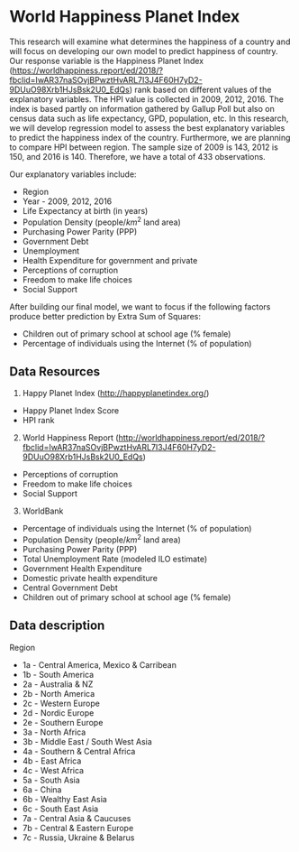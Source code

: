 # World Happiness Planet Index

This research will examine what determines the happiness of a country and will focus on developing our own model to predict happiness of country. Our response variable is the Happiness Planet Index (https://worldhappiness.report/ed/2018/?fbclid=IwAR37naSOvjBPwztHvARL7I3J4F60H7yD2-9DUuO98Xrb1HJsBsk2U0_EdQs) rank based on different values of the explanatory variables. The HPI value is collected in 2009, 2012, 2016. The index is based partly on information gathered by Gallup Poll but also on census data such as life expectancy, GPD, population, etc. In this research, we will develop regression model to assess the best explanatory variables to predict the happiness index of the country. Furthermore, we are planning to compare HPI between region. The sample size of 2009 is 143, 2012 is 150, and 2016 is 140. Therefore, we have a total of 433 observations.  

Our explanatory variables include:
  * Region 
  * Year - 2009, 2012, 2016
  * Life Expectancy at birth (in years)
  * Population Density (people/$km^2$ land area)
  * Purchasing Power Parity (PPP)
  * Government Debt
  * Unemployment
  * Health Expenditure for government and private
  * Perceptions of corruption
  * Freedom to make life choices
  * Social Support
  
After building our final model, we want to focus if the following factors produce better prediction by Extra Sum of Squares:
  * Children out of primary school at school age (% female)
  * Percentage of individuals using the Internet (% of population)
  
  
## Data Resources
1. Happy Planet Index (http://happyplanetindex.org/)
  * Happy Planet Index Score
  * HPI rank
2. World Happiness Report (http://worldhappiness.report/ed/2018/?fbclid=IwAR37naSOvjBPwztHvARL7I3J4F60H7yD2-9DUuO98Xrb1HJsBsk2U0_EdQs) 
  * Perceptions of corruption
  * Freedom to make life choices
  * Social Support
3. WorldBank
  * Percentage of individuals using the Internet (% of population)
  * Population Density (people/$km^2$ land area)
  * Purchasing Power Parity (PPP)
  * Total Unemployment Rate (modeled ILO estimate)
  * Government Health Expenditure
  * Domestic private health expenditure
  * Central Government Debt
  * Children out of primary school at school age (% female)


## Data description
Region 
   - 1a -  Central America, Mexico & Carribean
   - 1b - South America 
   - 2a - Australia & NZ
   - 2b - North America
   - 2c - Western Europe
   - 2d - Nordic Europe
   - 2e - Southern Europe
   - 3a - North Africa
   - 3b - Middle East / South West Asia
   - 4a - Southern & Central Africa
   - 4b - East Africa
   - 4c - West Africa
   - 5a - South Asia
   - 6a - China
   - 6b - Wealthy East Asia
   - 6c - South East Asia
   - 7a - Central Asia & Caucuses
   - 7b - Central & Eastern Europe
   - 7c - Russia, Ukraine & Belarus
